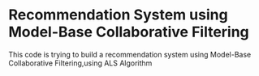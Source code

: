 # Recommendation System using Model-Base Collaborative Filtering
This code is trying to build a recommendation system using Model-Base Collaborative Filtering,using ALS Algorithm 